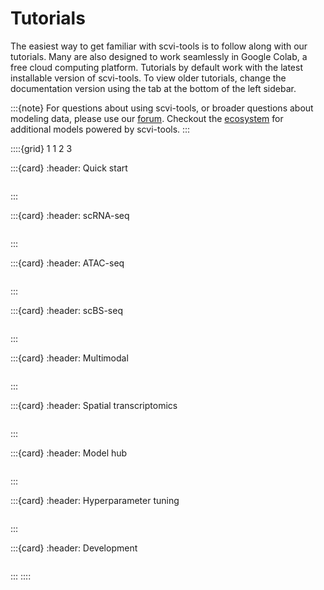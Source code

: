 # Tutorials

The easiest way to get familiar with scvi-tools is to follow along with our tutorials.
Many are also designed to work seamlessly in Google Colab, a free cloud computing platform.
Tutorials by default work with the latest installable version of scvi-tools. To view older tutorials,
change the documentation version using the tab at the bottom of the left sidebar.

:::{note}
For questions about using scvi-tools, or broader questions about modeling data, please use our [forum]. Checkout the [ecosystem] for additional models powered by scvi-tools.
:::

::::{grid} 1 1 2 3

:::{card}
:header: Quick start
```{include} index_quick_start.md
```
:::

:::{card}
:header: scRNA-seq
```{include} index_scrna.md
```
:::

:::{card}
:header: ATAC-seq
```{include} index_atac.md
```
:::

:::{card}
:header: scBS-seq
```{include} index_scbs.md
```
:::

:::{card}
:header: Multimodal
```{include} index_multimodal.md
```
:::

:::{card}
:header: Spatial transcriptomics
```{include} index_spatial.md
```
:::

:::{card}
:header: Model hub
```{include} index_hub.md
```
:::

:::{card}
:header: Hyperparameter tuning
```{include} index_tuning.md
```
:::

:::{card}
:header: Development
```{include} index_dev.md
```
:::
::::


[forum]: https://discourse.scverse.org/
[ecosystem]: https://scvi-tools.org/ecosystem
